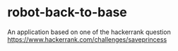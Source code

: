 # robot-back-to-base
An application based on one of the hackerrank question https://www.hackerrank.com/challenges/saveprincess
